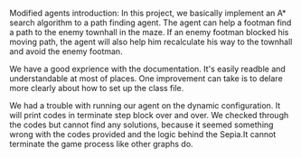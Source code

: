 Modified agents introduction: In this project, we basically implement an A* search algorithm to a path finding agent. The agent can help a footman find a path to the enemy townhall in the maze. If an enemy footman blocked his moving path, the agent will also help him recalculate his way to the townhall and avoid the enemy footman.

We have a good exprience with the documentation. It's easily readble and understandable at most of places. One improvement can take is to delare more clearly about how to set up the class file.

We had a trouble with running our agent on the dynamic configuration. It will print codes in terminate step block over and over. We checked through the codes but cannot find any solutions, because it seemed something wrong with the codes provided and the logic behind the Sepia.It cannot terminate the game process like other graphs do.
